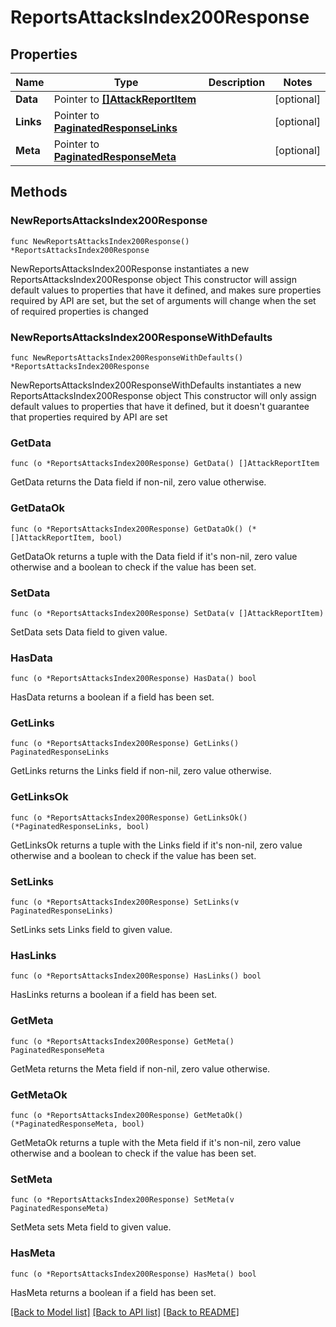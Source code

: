 # ReportsAttacksIndex200Response

## Properties

Name | Type | Description | Notes
------------ | ------------- | ------------- | -------------
**Data** | Pointer to [**[]AttackReportItem**](AttackReportItem.md) |  | [optional] 
**Links** | Pointer to [**PaginatedResponseLinks**](PaginatedResponseLinks.md) |  | [optional] 
**Meta** | Pointer to [**PaginatedResponseMeta**](PaginatedResponseMeta.md) |  | [optional] 

## Methods

### NewReportsAttacksIndex200Response

`func NewReportsAttacksIndex200Response() *ReportsAttacksIndex200Response`

NewReportsAttacksIndex200Response instantiates a new ReportsAttacksIndex200Response object
This constructor will assign default values to properties that have it defined,
and makes sure properties required by API are set, but the set of arguments
will change when the set of required properties is changed

### NewReportsAttacksIndex200ResponseWithDefaults

`func NewReportsAttacksIndex200ResponseWithDefaults() *ReportsAttacksIndex200Response`

NewReportsAttacksIndex200ResponseWithDefaults instantiates a new ReportsAttacksIndex200Response object
This constructor will only assign default values to properties that have it defined,
but it doesn't guarantee that properties required by API are set

### GetData

`func (o *ReportsAttacksIndex200Response) GetData() []AttackReportItem`

GetData returns the Data field if non-nil, zero value otherwise.

### GetDataOk

`func (o *ReportsAttacksIndex200Response) GetDataOk() (*[]AttackReportItem, bool)`

GetDataOk returns a tuple with the Data field if it's non-nil, zero value otherwise
and a boolean to check if the value has been set.

### SetData

`func (o *ReportsAttacksIndex200Response) SetData(v []AttackReportItem)`

SetData sets Data field to given value.

### HasData

`func (o *ReportsAttacksIndex200Response) HasData() bool`

HasData returns a boolean if a field has been set.

### GetLinks

`func (o *ReportsAttacksIndex200Response) GetLinks() PaginatedResponseLinks`

GetLinks returns the Links field if non-nil, zero value otherwise.

### GetLinksOk

`func (o *ReportsAttacksIndex200Response) GetLinksOk() (*PaginatedResponseLinks, bool)`

GetLinksOk returns a tuple with the Links field if it's non-nil, zero value otherwise
and a boolean to check if the value has been set.

### SetLinks

`func (o *ReportsAttacksIndex200Response) SetLinks(v PaginatedResponseLinks)`

SetLinks sets Links field to given value.

### HasLinks

`func (o *ReportsAttacksIndex200Response) HasLinks() bool`

HasLinks returns a boolean if a field has been set.

### GetMeta

`func (o *ReportsAttacksIndex200Response) GetMeta() PaginatedResponseMeta`

GetMeta returns the Meta field if non-nil, zero value otherwise.

### GetMetaOk

`func (o *ReportsAttacksIndex200Response) GetMetaOk() (*PaginatedResponseMeta, bool)`

GetMetaOk returns a tuple with the Meta field if it's non-nil, zero value otherwise
and a boolean to check if the value has been set.

### SetMeta

`func (o *ReportsAttacksIndex200Response) SetMeta(v PaginatedResponseMeta)`

SetMeta sets Meta field to given value.

### HasMeta

`func (o *ReportsAttacksIndex200Response) HasMeta() bool`

HasMeta returns a boolean if a field has been set.


[[Back to Model list]](HOW-TO.md#documentation-for-models) [[Back to API list]](HOW-TO.md#documentation-for-api-endpoints) [[Back to README]](HOW-TO.md)


